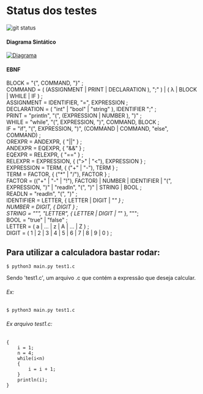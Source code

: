 # Status dos testes
![git status](http://3.129.230.99/svg/emanuellemoco/Compilador/)



#### Diagrama Sintático

[![Diagrama](https://i.imgur.com/iG9kJrb.jpeg)]()  



#### EBNF


BLOCK = "{", COMMAND, "}" ;   
COMMAND = ( (ASSIGNMENT | PRINT | DECLARATION ), ";" )  | ( λ | BLOCK | WHILE | IF ) ;  
ASSIGNMENT = IDENTIFIER, "=", EXPRESSION ;   
DECLARATION = ( "int" |  "bool" | "string" ),  IDENTIFIER ";" ;                                       
PRINT = "println", "(", (EXPRESSION | NUMBER ), ")" ;                                
WHILE = "while", "(", EXPRESSION, ")", COMMAND, BLOCK ;  
IF = "if", "(", EXPRESSION, ")", (COMMAND | COMMAND, "else", COMMAND) ;  
OREXPR = ANDEXPR, { "||" } ;  
ANDEXPR = EQEXPR, { "&&" } ;  
EQEXPR = RELEXPR, { "==" } ;  
RELEXPR = EXPRESSION, { (">" | "<"), EXPRESSION } ;  
EXPRESSION = TERM, { ("+" | "-"), TERM } ;  
TERM = FACTOR, { ("*" | "/"), FACTOR } ;  
FACTOR = (("+" | "-" | "!"), FACTOR) | NUMBER | IDENTIFIER | "(", EXPRESSION, ")" | "readln",  "(", ")" | STRING | BOOL ;  
READLN = "readln", "(", ")" ;  
IDENTIFIER = LETTER, { LETTER | DIGIT | "_" } ;    
NUMBER = DIGIT, { DIGIT } ;  
STRING = """, "LETTER", { LETTER | DIGIT | "_" }, """;   
BOOL = "true" | "false" ;   
LETTER = ( a | ... | z | A | ... | Z ) ;    
DIGIT = ( 1 | 2 | 3 | 4 | 5 | 6 | 7 | 8 | 9 | 0 ) ;    




## Para utilizar a calculadora bastar rodar:

```
$ python3 main.py test1.c 
```


Sendo 'test1.c', um arquivo .c que contém a expressão que deseja calcular.


###### Ex:
```
$ python3 main.py test1.c
```

###### Ex arquivo test1.c:
```
{
    i = 1;
    n = 4;
    while(i<n)
    {
        i = i + 1;
    }
    println(i);   
}
```





